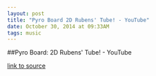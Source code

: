 ```yaml
---
layout: post
title: "Pyro Board 2D Rubens' Tube! - YouTube"
date: October 30, 2014 at 09:33AM
tags: music
---
```

##Pyro Board: 2D Rubens' Tube! - YouTube

[link to source](http://ift.tt/1qVfIsL) 
